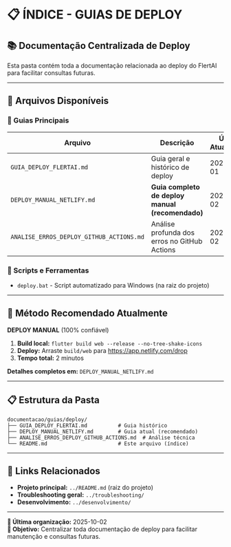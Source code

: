# 📋 ÍNDICE - GUIAS DE DEPLOY

## 📚 Documentação Centralizada de Deploy

Esta pasta contém toda a documentação relacionada ao deploy do FlertAI para facilitar consultas futuras.

---

## 📁 Arquivos Disponíveis

### **📖 Guias Principais**

| Arquivo | Descrição | Última Atualização |
|---------|-----------|-------------------|
| `GUIA_DEPLOY_FLERTAI.md` | Guia geral e histórico de deploy | 2025-10-01 |
| `DEPLOY_MANUAL_NETLIFY.md` | **Guia completo de deploy manual (recomendado)** | 2025-10-02 |
| `ANALISE_ERROS_DEPLOY_GITHUB_ACTIONS.md` | Análise profunda dos erros no GitHub Actions | 2025-10-02 |

### **🔧 Scripts e Ferramentas**

- `deploy.bat` - Script automatizado para Windows (na raiz do projeto)

---

## 🎯 Método Recomendado Atualmente

**DEPLOY MANUAL** (100% confiável)

1. **Build local:** `flutter build web --release --no-tree-shake-icons`
2. **Deploy:** Arraste `build/web` para https://app.netlify.com/drop
3. **Tempo total:** 2 minutos

**Detalhes completos em:** `DEPLOY_MANUAL_NETLIFY.md`

---

## 📋 Estrutura da Pasta

```
documentacao/guias/deploy/
├── GUIA_DEPLOY_FLERTAI.md          # Guia histórico
├── DEPLOY_MANUAL_NETLIFY.md        # Guia atual (recomendado)
├── ANALISE_ERROS_DEPLOY_GITHUB_ACTIONS.md  # Análise técnica
└── README.md                       # Este arquivo (índice)
```

---

## 🔗 Links Relacionados

- **Projeto principal:** `../README.md` (raiz do projeto)
- **Troubleshooting geral:** `../troubleshooting/`
- **Desenvolvimento:** `../desenvolvimento/`

---

**📅 Última organização:** 2025-10-02  
**🎯 Objetivo:** Centralizar toda documentação de deploy para facilitar manutenção e consultas futuras.
